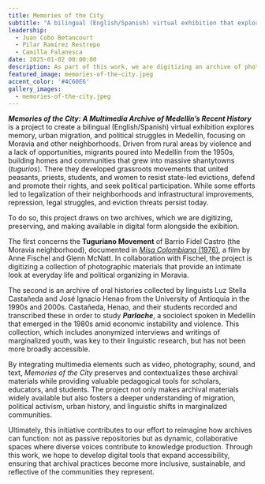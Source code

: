```yaml
---
title: Memories of the City
subtitle: "A bilingual (English/Spanish) virtual exhibition that explores memory, urban migration, and political struggles in Medellín, Colombia, on the basis of two archives."
leadership: 
  - Juan Cobo Betancourt
  - Pilar Ramírez Restrepo
  - Camilla Falanesca
date: 2025-01-02 00:00:00
description: As part of this work, we are digitizing an archive of photographs of everyday life in the tugurios of Medellín, Colombia, taken in 1976 by Anne Tuzman and Glenn McNatt and preserved by Anne Fischel.
featured_image: memories-of-the-city.jpeg
accent_color: '#4C60E6'
gallery_images:
  - memories-of-the-city.jpeg
---
```


***Memories of the City: A Multimedia Archive of Medellín’s Recent History*** is a project to create a bilingual (English/Spanish) virtual exhibition explores memory, urban migration, and political struggles in Medellín, focusing on Moravia and other neighborhoods. Driven from rural areas by violence and a lack of opportunities, migrants poured into Medellín from the 1950s, building homes and communities that grew into massive shantytowns (*tugurios*). There they developed grassroots movements that united peasants, priests, students, and women to resist state-led evictions, defend and promote their rights, and seek political participation. While some efforts led to legalization of their neighborhoods and infrastructural improvements, repression, legal struggles, and eviction threats persist today.

To do so, this project draws on two archives, which we are digitizing, preserving, and making available in digital form alongside the exibition. 

The first concerns the **Tuguriano Movement** of Barrio Fidel Castro (the Moravia neighborhood), documented in [*Misa Colombiana* (1976)](https://vimeo.com/622927213), a film by Anne Fischel and Glenn McNatt. In collaboration with Fischel, the project is digitizing a collection of photographic materials that provide an intimate look at everyday life and political organizing in Moravia. 

The second is an archive of oral histories collected by linguists Luz Stella Castañeda and José Ignacio Henao from the University of Antioquia in the 1990s and 2000s. Castañeda, Henao, and their students recorded and transcribed these in order to study ***Parlache***, a sociolect spoken in Medellín that emerged in the 1980s amid economic instability and violence. This collection, which includes anonymized interviews and writings of marginalized youth, was key to their linguistic research, but has not been more broadly accessible.

By integrating multimedia elements such as video, photography, sound, and text, *Memories of the City* preserves and contextualizes these archival materials while providing valuable pedagogical tools for scholars, educators, and students. The project not only makes archival materials widely available but also fosters a deeper understanding of migration, political activism, urban history, and linguistic shifts in marginalized communities.

Ultimately, this initiative contributes to our effort to reimagine how archives can function: not as passive repositories but as dynamic, collaborative spaces where diverse voices contribute to knowledge production. Through this work, we hope to develop digital tools that expand accessibility, ensuring that archival practices become more inclusive, sustainable, and reflective of the communities they represent.